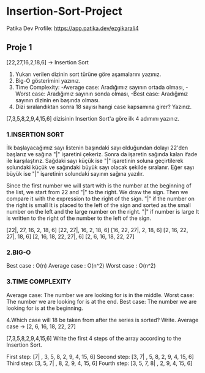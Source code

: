 # Insertion-Sort-Project
Patika Dev Profile: https://app.patika.dev/ezgikarali4

## Proje 1
[22,27,16,2,18,6] -> Insertion Sort

  1. Yukarı verilen dizinin sort türüne göre aşamalarını yazınız.
  2. Big-O gösterimini yazınız.
  3. Time Complexity: 
      -Average case: Aradığımız sayının ortada olması,
      -Worst case: Aradığımız sayının sonda olması, 
      -Best case: Aradığımız sayının dizinin en başında olması.
  4. Dizi sıralandıktan sonra 18 sayısı hangi case kapsamına girer? Yazınız.


[7,3,5,8,2,9,4,15,6] dizisinin Insertion Sort'a göre ilk 4 adımını yazınız.


### 1.INSERTION SORT

İlk başlayacağımız sayı listenin başındaki sayı olduğundan dolayı 22'den başlarız ve sağına "|" işaretini çekeriz. Sonra da işaretin sağında kalan ifade ile karşılaştırız. Sağdaki sayı küçük ise "|" işaretinin soluna geçirtilerek solundaki küçük ve sağındaki büyük sayı olacak şekilde sıralanır. Eğer sayı büyük ise "|" işaretinin solundaki sayının sağına yazılır.

Since the first number we will start with is the number at the beginning of the list, we start from 22 and "|" to the right. We draw the sign. Then we compare it with the expression to the right of the sign. "|" if the number on the right is small It is placed to the left of the sign and sorted as the small number on the left and the large number on the right. "|" if number is large It is written to the right of the number to the left of the sign.

[22|, 27, 16, 2, 18, 6] 
[22, 27|, 16, 2, 18, 6]
[16, 22, 27|, 2, 18, 6] 
[2, 16, 22, 27|, 18, 6] 
[2, 16, 18, 22, 27|, 6] 
[2, 6, 16, 18, 22, 27]

### 2.BIG-O 

Best case    : O(n)
Average case : O(n^2)
Worst case   : O(n^2)

### 3.TIME COMPLEXITY
Average case: The number we are looking for is in the middle.
Worst case: The number we are looking for is at the end.
Best case: The number we are looking for is at the beginning.

4.Which case will 18 be taken from after the series is sorted? Write.
Average case -> [2, 6, 16, 18, 22, 27]

[7,3,5,8,2,9,4,15,6] Write the first 4 steps of the array according to the Insertion Sort.

First step: [7| , 3, 5, 8, 2, 9, 4, 15, 6]
Second step: [3, 7| , 5, 8, 2, 9, 4, 15, 6]
Third step: [3, 5, 7| , 8, 2, 9, 4, 15, 6]
Fourth step: [3, 5, 7, 8| , 2, 9, 4, 15, 6]
